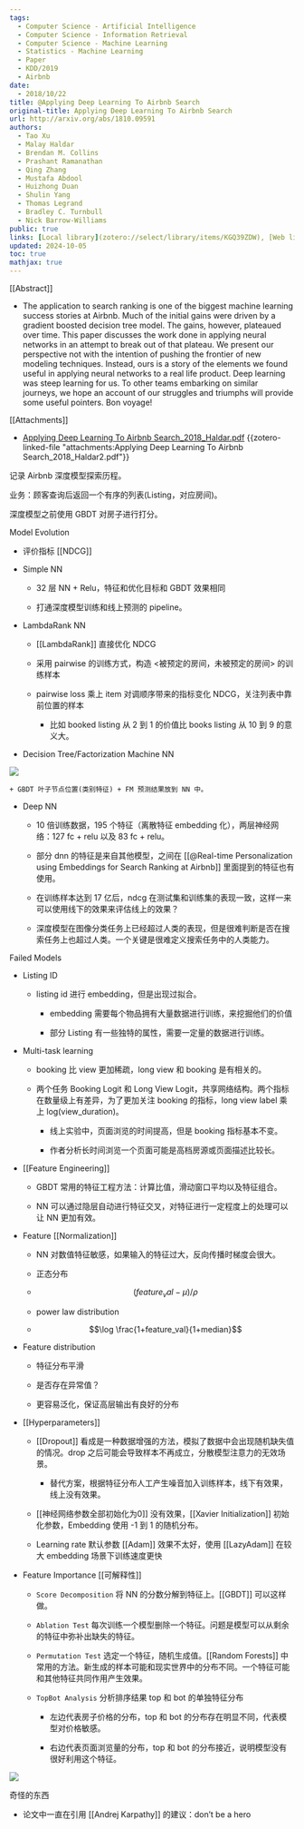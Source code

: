 ```yaml
---
tags:
  - Computer Science - Artificial Intelligence
  - Computer Science - Information Retrieval
  - Computer Science - Machine Learning
  - Statistics - Machine Learning
  - Paper
  - KDD/2019
  - Airbnb
date:
  - 2018/10/22
title: @Applying Deep Learning To Airbnb Search
original-title: Applying Deep Learning To Airbnb Search
url: http://arxiv.org/abs/1810.09591
authors:
  - Tao Xu
  - Malay Haldar
  - Brendan M. Collins
  - Prashant Ramanathan
  - Qing Zhang
  - Mustafa Abdool
  - Huizhong Duan
  - Shulin Yang
  - Thomas Legrand
  - Bradley C. Turnbull
  - Nick Barrow-Williams
public: true
links: [Local library](zotero://select/library/items/KGQ39ZDW), [Web library](https://www.zotero.org/users/4911197/items/KGQ39ZDW)
updated: 2024-10-05
toc: true
mathjax: true
---
```


[[Abstract]]

  + The application to search ranking is one of the biggest machine learning success stories at Airbnb. Much of the initial gains were driven by a gradient boosted decision tree model. The gains, however, plateaued over time. This paper discusses the work done in applying neural networks in an attempt to break out of that plateau. We present our perspective not with the intention of pushing the frontier of new modeling techniques. Instead, ours is a story of the elements we found useful in applying neural networks to a real life product. Deep learning was steep learning for us. To other teams embarking on similar journeys, we hope an account of our struggles and triumphs will provide some useful pointers. Bon voyage!

[[Attachments]]

  + [Applying Deep Learning To Airbnb Search_2018_Haldar.pdf](zotero://select/library/items/65WDNH6M) {{zotero-linked-file "attachments:Applying Deep Learning To Airbnb Search_2018_Haldar2.pdf"}}

记录 Airbnb 深度模型探索历程。

业务：顾客查询后返回一个有序的列表(Listing，对应房间)。

深度模型之前使用 GBDT 对房子进行打分。

Model Evolution

  + 评价指标 [[NDCG]]

  + Simple NN

    + 32 层 NN + Relu，特征和优化目标和 GBDT 效果相同

    + 打通深度模型训练和线上预测的 pipeline。

  + LambdaRank NN

    + [[LambdaRank]] 直接优化 NDCG

    + 采用 pairwise 的训练方式，构造 <被预定的房间，未被预定的房间> 的训练样本

    + pairwise loss 乘上 item 对调顺序带来的指标变化 NDCG，关注列表中靠前位置的样本

      + 比如 booked listing 从 2 到 1 的价值比 books listing 从 10 到 9 的意义大。

  + Decision Tree/Factorization Machine NN

![](https://media.xiang578.com//gbdt-fm-nn.png)

    + GBDT 叶子节点位置(类别特征) + FM 预测结果放到 NN 中。

  + Deep NN

    + 10 倍训练数据，195 个特征（离散特征 embedding 化），两层神经网络：127 fc + relu 以及 83 fc + relu。

    + 部分 dnn 的特征是来自其他模型，之间在 [[@Real-time Personalization using Embeddings for Search Ranking at Airbnb]] 里面提到的特征也有使用。

    + 在训练样本达到 17 亿后，ndcg 在测试集和训练集的表现一致，这样一来可以使用线下的效果来评估线上的效果？

    + 深度模型在图像分类任务上已经超过人类的表现，但是很难判断是否在搜索任务上也超过人类。一个关键是很难定义搜索任务中的人类能力。

Failed Models

  + Listing ID

    + listing id 进行 embedding，但是出现过拟合。

      + embedding 需要每个物品拥有大量数据进行训练，来挖掘他们的价值

      + 部分 Listing 有一些独特的属性，需要一定量的数据进行训练。

  + Multi-task learning

    + booking 比 view 更加稀疏，long view 和 booking 是有相关的。

    + 两个任务 Booking Logit 和 Long View Logit，共享网络结构。两个指标在数量级上有差异，为了更加关注 booking 的指标，long view label 乘上 log(view_duration)。

      + 线上实验中，页面浏览的时间提高，但是 booking 指标基本不变。

      + 作者分析长时间浏览一个页面可能是高档房源或页面描述比较长。

  + [[Feature Engineering]]

    + GBDT 常用的特征工程方法：计算比值，滑动窗口平均以及特征组合。

    + NN 可以通过隐层自动进行特征交叉，对特征进行一定程度上的处理可以让 NN 更加有效。

  + Feature [[Normalization]]

    + NN 对数值特征敏感，如果输入的特征过大，反向传播时梯度会很大。

    + 正态分布

    + $$(feature_val - \mu)/\rho$$

    + power law distribution

    + $$\log \frac{1+feature_val}{1+median}$$

  + Feature distribution

    + 特征分布平滑

    + 是否存在异常值？

    + 更容易泛化，保证高层输出有良好的分布

  + [[Hyperparameters]]

    + [[Dropout]] 看成是一种数据增强的方法，模拟了数据中会出现随机缺失值的情况。drop 之后可能会导致样本不再成立，分散模型注意力的无效场景。

      + 替代方案，根据特征分布人工产生噪音加入训练样本，线下有效果，线上没有效果。

    + [[神经网络参数全部初始化为0]] 没有效果，[[Xavier Initialization]] 初始化参数，Embedding 使用 -1 到 1 的随机分布。

    + Learning rate 默认参数 [[Adam]] 效果不太好，使用 [[LazyAdam]] 在较大 embedding 场景下训练速度更快
  + Feature Importance [[可解释性]]

    + `Score Decomposition` 将 NN 的分数分解到特征上。[[GBDT]] 可以这样做。

    + `Ablation Test` 每次训练一个模型删除一个特征。问题是模型可以从剩余的特征中弥补出缺失的特征。

    + `Permutation Test` 选定一个特征，随机生成值。[[Random Forests]] 中常用的方法。新生成的样本可能和现实世界中的分布不同。一个特征可能和其他特征共同作用产生效果。

    + `TopBot Analysis` 分析排序结果 top 和 bot 的单独特征分布

      + 左边代表房子价格的分布，top 和 bot 的分布存在明显不同，代表模型对价格敏感。

      + 右边代表页面浏览量的分布，top 和 bot 的分布接近，说明模型没有很好利用这个特征。

![](https://media.xiang578.com//top-bot-analysis.png)

奇怪的东西

  + 论文中一直在引用 [[Andrej Karpathy]] 的建议：don’t be a hero
